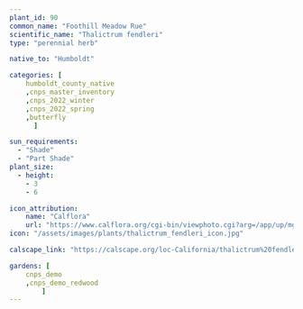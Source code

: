 ```yaml
---
plant_id: 90
common_name: "Foothill Meadow Rue"
scientific_name: "Thalictrum fendleri"
type: "perennial herb"

native_to: "Humboldt"

categories: [
    humboldt_county_native
    ,cnps_master_inventory
    ,cnps_2022_winter
    ,cnps_2022_spring
    ,butterfly
      ]

sun_requirements:
  - "Shade"
  - "Part Shade"
plant_size:
  - height: 
    - 3
    - 6

icon_attribution: 
    name: "Calflora"
    url: "https://www.calflora.org/cgi-bin/viewphoto.cgi?arg=/app/up/mg/126/mg37835-0.jpg" 
icon: "/assets/images/plants/thalictrum_fendleri_icon.jpg"

calscape_link: "https://calscape.org/loc-California/thalictrum%20fendleri(%20)"

gardens: [
    cnps_demo
    ,cnps_demo_redwood
        ]
---
```


